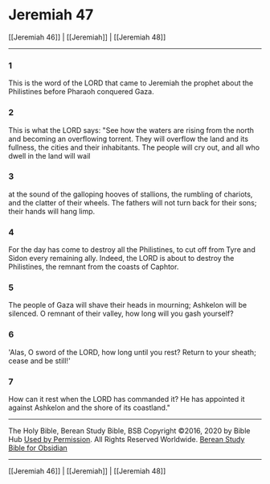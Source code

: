 # Jeremiah 47

[[Jeremiah 46]] | [[Jeremiah]] | [[Jeremiah 48]]

---

### 1
This is the word of the LORD that came to Jeremiah the prophet about the Philistines before Pharaoh conquered Gaza.

### 2
This is what the LORD says: "See how the waters are rising from the north and becoming an overflowing torrent. They will overflow the land and its fullness, the cities and their inhabitants. The people will cry out, and all who dwell in the land will wail

### 3
at the sound of the galloping hooves of stallions, the rumbling of chariots, and the clatter of their wheels. The fathers will not turn back for their sons; their hands will hang limp.

### 4
For the day has come to destroy all the Philistines, to cut off from Tyre and Sidon every remaining ally. Indeed, the LORD is about to destroy the Philistines, the remnant from the coasts of Caphtor.

### 5
The people of Gaza will shave their heads in mourning; Ashkelon will be silenced. O remnant of their valley, how long will you gash yourself?

### 6
'Alas, O sword of the LORD, how long until you rest? Return to your sheath; cease and be still!'

### 7
How can it rest when the LORD has commanded it? He has appointed it against Ashkelon and the shore of its coastland."

---

The Holy Bible, Berean Study Bible, BSB
Copyright ©2016, 2020 by Bible Hub
[Used by Permission](https://berean.bible/terms.htm). All Rights Reserved Worldwide.
[Berean Study Bible for Obsidian](https://github.com/gapmiss/berean-study-bible-for-obsidian)

---

[[Jeremiah 46]] | [[Jeremiah]] | [[Jeremiah 48]]

